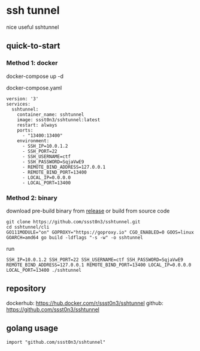 # ssh tunnel
nice useful sshtunnel 

## quick-to-start

### Method 1: docker
docker-compose up -d

docker-compose.yaml
```
version: '3'
services:
  sshtunnel:
    container_name: sshtunnel
    image: ssst0n3/sshtunnel:latest
    restart: always
    ports:
      - "13400:13400"
    environment:
      - SSH_IP=10.0.1.2
      - SSH_PORT=22
      - SSH_USERNAME=ctf
      - SSH_PASSWORD=SqjaVwE9
      - REMOTE_BIND_ADDRESS=127.0.0.1
      - REMOTE_BIND_PORT=13400
      - LOCAL_IP=0.0.0.0
      - LOCAL_PORT=13400
```

### Method 2: binary

download pre-build binary from [release](https://github.com/ssst0n3/sshtunnel/releases) 
or build from source code 
```!
git clone https://github.com/ssst0n3/sshtunnel.git
cd sshtunnel/cli
GO111MODULE="on" GOPROXY="https://goproxy.io" CGO_ENABLED=0 GOOS=linux GOARCH=amd64 go build -ldflags "-s -w" -o sshtunnel
```

run
```!
SSH_IP=10.0.1.2 SSH_PORT=22 SSH_USERNAME=ctf SSH_PASSWORD=SqjaVwE9 REMOTE_BIND_ADDRESS=127.0.0.1 REMOTE_BIND_PORT=13400 LOCAL_IP=0.0.0.0 LOCAL_PORT=13400 ./sshtunnel
```

## repository
dockerhub: https://hub.docker.com/r/ssst0n3/sshtunnel
github: https://github.com/ssst0n3/sshtunnel

## golang usage
```
import "github.com/ssst0n3/sshtunnel"
```
 
